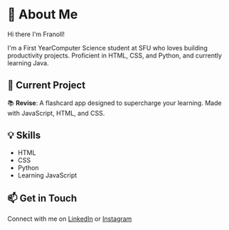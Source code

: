 # 👋 About Me
Hi there I'm Franoll!

I'm a First YearComputer Science student at SFU who loves building productivity projects. Proficient in HTML, CSS, and Python, and currently learning Java.

## 🚀 Current Project

📚 **Revise**: A flashcard app designed to supercharge your learning. Made with JavaScript, HTML, and CSS.

## 💡 Skills

- HTML
- CSS
- Python
- Learning JavaScript

## 📫 Get in Touch

Connect with me on [LinkedIn](https://www.linkedin.com/in/franollf) or [Instagram](https://www.instagram.com/franollf/)
